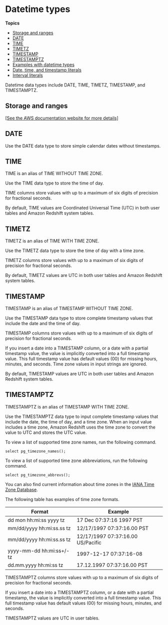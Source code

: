 # Datetime types<a name="r_Datetime_types"></a>

**Topics**
+ [Storage and ranges](#r_Datetime_types-storage-and-ranges)
+ [DATE](#r_Datetime_types-date)
+ [TIME](#r_Datetime_types-time)
+ [TIMETZ](#r_Datetime_types-timetz)
+ [TIMESTAMP](#r_Datetime_types-timestamp)
+ [TIMESTAMPTZ](#r_Datetime_types-timestamptz)
+ [Examples with datetime types](r_Examples_with_datetime_types.md)
+ [Date, time, and timestamp literals](r_Date_and_time_literals.md)
+ [Interval literals](r_interval_literals.md)

Datetime data types include DATE, TIME, TIMETZ, TIMESTAMP, and TIMESTAMPTZ\.

## Storage and ranges<a name="r_Datetime_types-storage-and-ranges"></a>

[\[See the AWS documentation website for more details\]](http://docs.aws.amazon.com/redshift/latest/dg/r_Datetime_types.html)

## DATE<a name="r_Datetime_types-date"></a>

Use the DATE data type to store simple calendar dates without timestamps\.

## TIME<a name="r_Datetime_types-time"></a>

TIME is an alias of TIME WITHOUT TIME ZONE\.

Use the TIME data type to store the time of day\. 

TIME columns store values with up to a maximum of six digits of precision for fractional seconds\.

By default, TIME values are Coordinated Universal Time \(UTC\) in both user tables and Amazon Redshift system tables\. 

## TIMETZ<a name="r_Datetime_types-timetz"></a>

TIMETZ is an alias of TIME WITH TIME ZONE\.

Use the TIMETZ data type to store the time of day with a time zone\. 

TIMETZ columns store values with up to a maximum of six digits of precision for fractional seconds\.

By default, TIMETZ values are UTC in both user tables and Amazon Redshift system tables\. 

## TIMESTAMP<a name="r_Datetime_types-timestamp"></a>

TIMESTAMP is an alias of TIMESTAMP WITHOUT TIME ZONE\.

Use the TIMESTAMP data type to store complete timestamp values that include the date and the time of day\. 

TIMESTAMP columns store values with up to a maximum of six digits of precision for fractional seconds\.

If you insert a date into a TIMESTAMP column, or a date with a partial timestamp value, the value is implicitly converted into a full timestamp value\. This full timestamp value has default values \(00\) for missing hours, minutes, and seconds\. Time zone values in input strings are ignored\.

By default, TIMESTAMP values are UTC in both user tables and Amazon Redshift system tables\. 

## TIMESTAMPTZ<a name="r_Datetime_types-timestamptz"></a>

TIMESTAMPTZ is an alias of TIMESTAMP WITH TIME ZONE\.

Use the TIMESTAMPTZ data type to input complete timestamp values that include the date, the time of day, and a time zone\. When an input value includes a time zone, Amazon Redshift uses the time zone to convert the value to UTC and stores the UTC value\.

To view a list of supported time zone names, run the following command\. 

```
select pg_timezone_names();
```

 To view a list of supported time zone abbreviations, run the following command\. 

```
select pg_timezone_abbrevs();
```

You can also find current information about time zones in the [IANA Time Zone Database](https://www.iana.org/time-zones)\.

The following table has examples of time zone formats\. 


| Format | Example | 
| --- | --- | 
|  dd mon hh:mi:ss yyyy tz  |  17 Dec 07:37:16 1997 PST   | 
|  mm/dd/yyyy hh:mi:ss\.ss tz  |  12/17/1997 07:37:16\.00 PST  | 
|  mm/dd/yyyy hh:mi:ss\.ss tz  |  12/17/1997 07:37:16\.00 US/Pacific  | 
|  yyyy\-mm\-dd hh:mi:ss\+/\-tz  |  1997\-12\-17 07:37:16\-08   | 
| dd\.mm\.yyyy hh:mi:ss tz |  17\.12\.1997 07:37:16\.00 PST  | 

TIMESTAMPTZ columns store values with up to a maximum of six digits of precision for fractional seconds\.

If you insert a date into a TIMESTAMPTZ column, or a date with a partial timestamp, the value is implicitly converted into a full timestamp value\. This full timestamp value has default values \(00\) for missing hours, minutes, and seconds\.

TIMESTAMPTZ values are UTC in user tables\.
